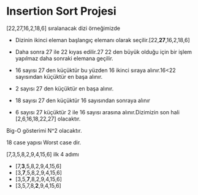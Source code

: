   # Insertion Sort Projesi
  
  [22,27,16,2,18,6] sıralanacak dizi örneğimizde

- Dizinin ikinci eleman başlangıç elemanı olarak seçilir.[22,**27**,16,2,18,6]

- Daha sonra 27 ile 22 kıyas edilir.27 22 den büyük olduğu için bir işlem yapılmaz daha sonraki elemana geçilir.
- 16 sayısı 27 den küçüktür bu yüzden 16 ikinci sıraya alınır.16<22 sayısından küçüktür en başa alınır.
- 2 sayısı 27 den küçüktür en başa alınır.
- 18 sayısı 27 den küçüktür 16 sayısından sonraya alınır
- 6 sayısı 27 küçüktür 2 ile 16 sayısı arasına alınır.Dizimizin son hali [2,6,16,18,22,27] olacaktır.  
                                                                              
 Big-O gösterimi N^2 olacaktır.
 
 18 case yapısı Worst case dir.
 
 [7,3,5,8,2,9,4,15,6] ilk 4 adımı
 
 - [7,**3**,5,8,2,9,4,15,6]
 - [3,**7**,5,8,2,9,4,15,6]
 - [3,5,**7**,8,2,9,4,15,6] 
 - [3,5,7,8,**2**,9,4,15,6] 
